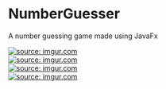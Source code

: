 # NumberGuesser
A number guessing game made using JavaFx

<a href="https://imgur.com/8tsxeJQ"><img src="https://i.imgur.com/8tsxeJQ.png?1" title="source: imgur.com" /></a> <br>
<a href="https://imgur.com/Wnsehwt"><img src="https://i.imgur.com/Wnsehwt.png" title="source: imgur.com" /></a> <br>
<a href="https://imgur.com/YuhaQeX"><img src="https://i.imgur.com/YuhaQeX.png" title="source: imgur.com" /></a> <br>
<a href="https://imgur.com/DOQrn9W"><img src="https://i.imgur.com/DOQrn9W.png" title="source: imgur.com" /></a> <br>
